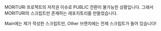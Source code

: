 MORITURI 프로젝트의 저작권 이슈로 PUBLIC 전환이 불가능한 상황입니다.
그래서 MORITURI의 스크립트만 존재하는 레포지토리를 만들었습니다.

Main에는 제가 작성한 스크립트만,
Other 브랜치에는 전체 스크립트가 들어 있습니다!
